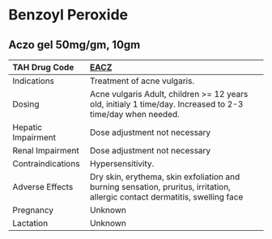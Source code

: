 # Benzoyl Peroxide

## Aczo gel 50mg/gm, 10gm

| TAH Drug Code      | [**EACZ**](https://www.tahsda.org.tw/drugs/hissearch.php?drug_code=EACZ)                                                     |
|:-------------------|:-----------------------------------------------------------------------------------------------------------------------------|
| Indications        | Treatment of acne vulgaris.                                                                                                  |
| Dosing             | Acne vulgaris Adult, children >= 12 years old, initialy 1 time/day. Increased to 2-3 time/day when needed.                   |
| Hepatic Impairment | Dose adjustment not necessary                                                                                                |
| Renal Impairment   | Dose adjustment not necessary                                                                                                |
| Contraindications  | Hypersensitivity.                                                                                                            |
| Adverse Effects    | Dry skin, erythema, skin exfoliation and burning sensation, pruritus, irritation, allergic contact dermatitis, swelling face |
| Pregnancy          | Unknown                                                                                                                      |
| Lactation          | Unknown                                                                                                                      |

